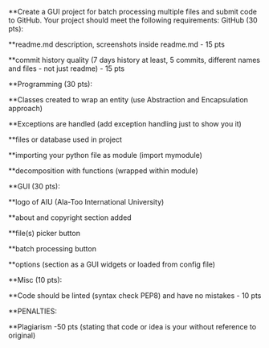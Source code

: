 **Create a GUI project for batch processing multiple files and submit code to GitHub. 
Your project should meet the following requirements: 
GitHub (30 pts): 
 
**readme.md description, screenshots inside readme.md  - 15 pts 
 
**commit history quality (7 days history at least, 5 commits, different names and files - not just readme) - 15 pts 
 
**Programming (30 pts): 
 
**Classes created to wrap an entity (use Abstraction and Encapsulation approach) 
 
**Exceptions are handled (add exception handling just to show you it) 
 
**files or database used in project 
 
**importing your python file as module (import mymodule) 
 
**decomposition with functions (wrapped within module) 
 
**GUI (30 pts): 
 
**logo of AIU (Ala-Too International University) 
 
**about and copyright section added 
 
**file(s) picker button 
 
**batch processing button 
 
**options (section as a GUI widgets or loaded from config file) 
 
**Misc (10 pts): 
 
**Code should be linted (syntax check PEP8) and have no mistakes - 10 pts 
 
**PENALTIES: 
 
**Plagiarism -50 pts (stating that code or idea is your without reference to original) 
 

